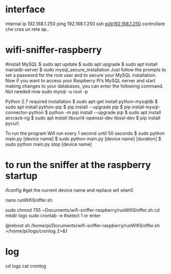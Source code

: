 # interface
internal ip 192.168.1.250
ping 192.168.1.250
ssh pi@192.168.1.250
controllare che crea un rete ap..
# wifi-sniffer-raspberry
#install MySQL
$ sudo apt update
$ sudo apt upgrade
$ sudo apt install mariadb-server
$ sudo mysql_secure_installation
Just follow the prompts to set a password for the root user and to secure your MySQL installation.
Now if you want to access your Raspberry Pi’s MySQL server and start making changes to your databases, you can enter the following command. Not needed now
sudo mysql -u root -p

Python 2.7 required installation 
$ sudo apt-get install python-mysqldb
$ sudo apt install python-pip
$ pip install --upgrade pip
$ pip install mysql-connector-python
$ python -m pip install --upgrade pip
$ sudo apt install aircrack-ng
$ sudo apt install libcurl4-openssl-dev libssl-dev
$ pip install pycurl 

To run the program
Will run every 1 second until 50 seconds
$ sudo python main.py [device name]
$ sudo python main.py [device name] [duration]
$ sudo python main.py stop [device name]

# to run the sniffer at the raspberry startup

ifconfig
#get the current device name and replace wit wlan0

nano runWifiSniffer.sh

sudo chmod 755 ~Documents/wifi-sniffer-raspberry/runWifiSniffer.sh
cd
mkdir logs
sudo crontab -e
#select 1 or enter

@reboot sh /home/pi/Documents/wifi-sniffer-raspberry/runWifiSniffer.sh >/home/pi/logs/cronlog 2>&1

# log
cd logs
cat cronlog
